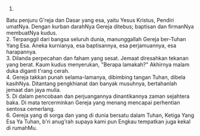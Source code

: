 1.
Batu penjuru G'reja dan Dasar yang esa,
yaitu Yesus Kristus, Pendiri umatNya.
Dengan kurban darahNya Gereja ditebus;
baptisan dan firmanNya membuatNya kudus.
<br>
2.
Terpanggil dari bangsa seluruh dunia,
manunggallah Gereja ber-Tuhan Yang Esa.
Aneka kurnianya, esa baptisannya,
esa perjamuannya, esa harapannya.
<br>
3.
Dilanda perpecahan dan faham yang sesat.
Jemaat diresahkan tekanan yang berat.
Kaum kudus menyerukan, "Berapa lamakah?"
Akhirnya malam duka diganti t'rang cerah.
<br>
4.
Gereja takkan punah selama-lamanya,
dibimbing tangan Tuhan, dibela kasihNya.
Ditantang pengkhianat dan banyak musuhnya,
bertahanlah jemaat dan jaya mulia.
<br>
5.
Di dalam pencobaan dan perjuangannya
dinantikannya zaman sejahtera baka.
Di mata tercerminkan Gereja yang menang
mencapai perhentian sentosa cemerlang.
<br>
6.
Gereja yang di sorga dan yang di dunia
bersatu dalam Tuhan, Ketiga Yang Esa
Ya Tuhan, b'ri anug'rah supaya kami pun
Engkau tempatkan juga kekal di rumahMu.